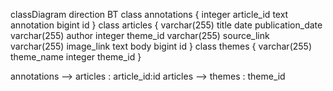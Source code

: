 classDiagram
direction BT
class annotations {
   integer article_id
   text annotation
   bigint id
}
class articles {
   varchar(255) title
   date publication_date
   varchar(255) author
   integer theme_id
   varchar(255) source_link
   varchar(255) image_link
   text body
   bigint id
}
class themes {
   varchar(255) theme_name
   integer theme_id
}

annotations  -->  articles : article_id:id
articles  -->  themes : theme_id

